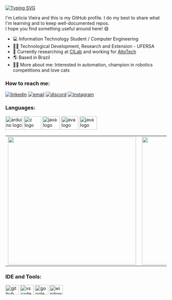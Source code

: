 [![Typing SVG](https://readme-typing-svg.demolab.com?font=Fira+Code&pause=1000&color=FFFFFF&random=false&width=435&lines=Hi+there%2C+I'm+Leticia+Vieira+👋)](https://git.io/typing-svg)

I'm Leticia Vieira and this is my GitHub profile. I do my best to share what I'm learning and to keep well-documented repos.   
I hope you find something useful around here! 😄

- 💻  Information Technology Student / Computer Engineering
- 👩‍💻  Technological Development, Research and Extension - UFERSA
- 🏢  Currently researching at [CILab](https://github.com/cilab-ufersa) and working for [AltoTech](https://github.com/https-github-com-AltoTechJr)
- 🌎  Based in Brazil 
- 👩‍💻  More about me: Interested in automation, champion in robotics competitions and love cats
  
### **How to reach me**:
[![linkedin](https://img.shields.io/badge/LinkedIn-0077B5?style=for-the-badge&logo=linkedin&logoColor=white)](https://www.linkedin.com/in/let%C3%ADcia-vieira-059a9b206//)
[![email](https://img.shields.io/badge/Gmail-D14836?style=for-the-badge&logo=gmail&logoColor=white)](mailto:eleticiavieiragoncalves01@gmail.com)
[![discord](https://img.shields.io/badge/Discord-7289DA?style=for-the-badge&logo=discord&logoColor=white)](https://discord.com/https://discord.com/LetciaVr#9931)
[![instagram](https://img.shields.io/badge/Instagram-E4405F?style=for-the-badge&logo=instagram&logoColor=white)](https://instagram.com/letciavieirat)

### **Languages:**

<div align="left">
  <img src="https://cdn.jsdelivr.net/gh/devicons/devicon/icons/python/python-original.svg" height="42" width="54" alt="arduino logo"  />
  <img src="https://cdn.simpleicons.org/c" height="42" width="54" alt="c logo" />
  <img src="https://cdn.simpleicons.org/javascript" height="42" width="54" alt="java logo" />
  <img src="https://cdn.simpleicons.org/c++" height="42" width="54" alt="java logo" />
 <img src="https://cdn.jsdelivr.net/gh/devicons/devicon/icons/java/java-original.svg" height="42" width="54" alt="java logo"  />
</div>

<center>
<table>
    <tr>
        <td><img width="400px" align="left" src="https://github-readme-stats-sigma-five.vercel.app/api?username=LeticiaVieirg&theme=dark&count_private=false"/></td>
        <td><img width="400px" align="left" src="https://github-readme-stats-sigma-five.vercel.app/api/top-langs/?username=LeticiaVieirg&hide=html,Jupyter%20Notebook&layout=compact&theme=dark&count_private=false" /></td>
    </tr>   
</table>
</center> 

### IDE and Tools: 
<div style="display": inline_block>
  <img src="https://cdn.simpleicons.org/git/white" height="30" width="42" alt="github" />
  <img src="https://img.favpng.com/13/12/11/visual-studio-code-microsoft-visual-studio-atom-source-code-editor-integrated-development-environment-png-favpng-16pwQPqjvWkV4GLfd2kJ4BH4q.jpg" height="30" width="42" alt="vscode" />
  <img src="https://cdn.simpleicons.org/googlecolab" height="30" width="42" alt="google colab" />
  <img src="https://cdn.jsdelivr.net/gh/devicons/devicon/icons/windows8/windows8-original.svg" height="30" width="42" alt="windows">
</div>

